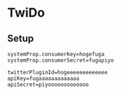 TwiDo
=====

Setup
-----

```java:gradle.properties
systemProp.consumerKey=hogefuga
systemProp.consumerSecret=fugapiyo
```

```java:app/fabric.properties
twitterPluginId=hogeeeeeeeeeeeee
apiKey=fugaaaaaaaaaaaaa
apiSecret=piyooooooooooooo
```
